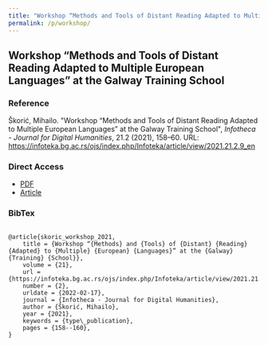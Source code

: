 ```yaml
---
title: "Workshop “Methods and Tools of Distant Reading Adapted to Multiple European Languages” at the Galway Training School"
permalink: /p/workshop/
---
```


<meta name="citation_title" content="Workshop “Methods and Tools of Distant Reading Adapted to Multiple European Languages” at the Galway Training School">
<meta name="citation_author" content="Mihailo Škorić">
<meta name="citation_publication_date" content="2021">
<meta name="citation_journal_name" content="Infotheca - Journal for Digital Humanities">
<meta name="citattion_journal_issue" content="21.2">

## Workshop “Methods and Tools of Distant Reading Adapted to Multiple European Languages” at the Galway Training School

### Reference

Škorić, Mihailo. "Workshop “Methods and Tools of Distant Reading Adapted to Multiple European Languages” at the Galway Training School", _Infotheca - Journal for Digital Humanities_, 21.2 (2021), 158–60. URL: https://infoteka.bg.ac.rs/ojs/index.php/Infoteka/article/view/2021.21.2.9_en

### Direct Access

- [PDF](https://github.com/distantreading/compendium/blob/main/f/workshop.pdf)
- [Article](https://infoteka.bg.ac.rs/ojs/index.php/Infoteka/article/view/2021.21.2.9_en/253)

### BibTex

```

@article{skoric_workshop_2021,
	title = {Workshop “{Methods} and {Tools} of {Distant} {Reading} {Adapted} to {Multiple} {European} {Languages}” at the {Galway} {Training} {School}},
	volume = {21},
	url = {https://infoteka.bg.ac.rs/ojs/index.php/Infoteka/article/view/2021.21.2.9_en},
	number = {2},
	urldate = {2022-02-17},
	journal = {Infotheca - Journal for Digital Humanities},
	author = {Škorić, Mihailo},
	year = {2021},
	keywords = {type\_publication},
	pages = {158--160},
}


```

<span class='Z3988' title='url_ver=Z39.88-2004&amp;ctx_ver=Z39.88-2004&amp;rfr_id=info%3Asid%2Fzotero.org%3A2&amp;rft_val_fmt=info%3Aofi%2Ffmt%3Akev%3Amtx%3Ajournal&amp;rft.genre=article&amp;rft.atitle=Workshop%20%E2%80%9CMethods%20and%20Tools%20of%20Distant%20Reading%20Adapted%20to%20Multiple%20European%20Languages%E2%80%9D%20at%20the%20Galway%20Training%20School&amp;rft.jtitle=Infotheca%20-%20Journal%20for%20Digital%20Humanities&amp;rft.volume=21&amp;rft.issue=2&amp;rft.aufirst=Mihailo&amp;rft.aulast=%C5%A0kori%C4%87&amp;rft.au=Mihailo%20%C5%A0kori%C4%87&amp;rft.date=2021&amp;rft.pages=158-160&amp;rft.spage=158&amp;rft.epage=160'></span>
